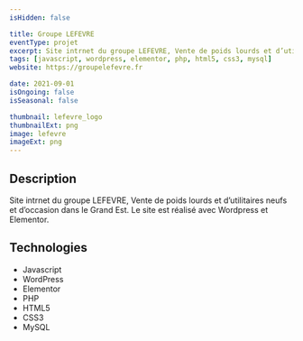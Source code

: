 ```yaml
---
isHidden: false

title: Groupe LEFEVRE
eventType: projet
excerpt: Site intrnet du groupe LEFEVRE, Vente de poids lourds et d’utilitaires neufs et d’occasion dans le Grand Est.
tags: [javascript, wordpress, elementor, php, html5, css3, mysql]
website: https://groupelefevre.fr

date: 2021-09-01
isOngoing: false
isSeasonal: false

thumbnail: lefevre_logo
thumbnailExt: png
image: lefevre
imageExt: png
---
```


## Description

Site intrnet du groupe LEFEVRE, Vente de poids lourds et d’utilitaires neufs et d’occasion dans le Grand Est.
Le site est réalisé avec Wordpress et Elementor.

## Technologies

- Javascript
- WordPress
- Elementor
- PHP
- HTML5
- CSS3
- MySQL
